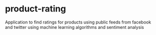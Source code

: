 product-rating
==============

Application to find ratings for products using public feeds from facebook and twitter using machine learning algorithms and sentiment analysis
